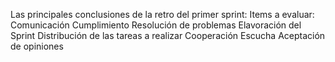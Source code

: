Las principales conclusiones de la retro del primer sprint:
    Items a evaluar: 
        Comunicación
        Cumplimiento
        Resolución de problemas
        Elavoración del Sprint
        Distribución de las tareas a realizar
        Cooperación 
        Escucha
        Aceptación de opiniones
        
